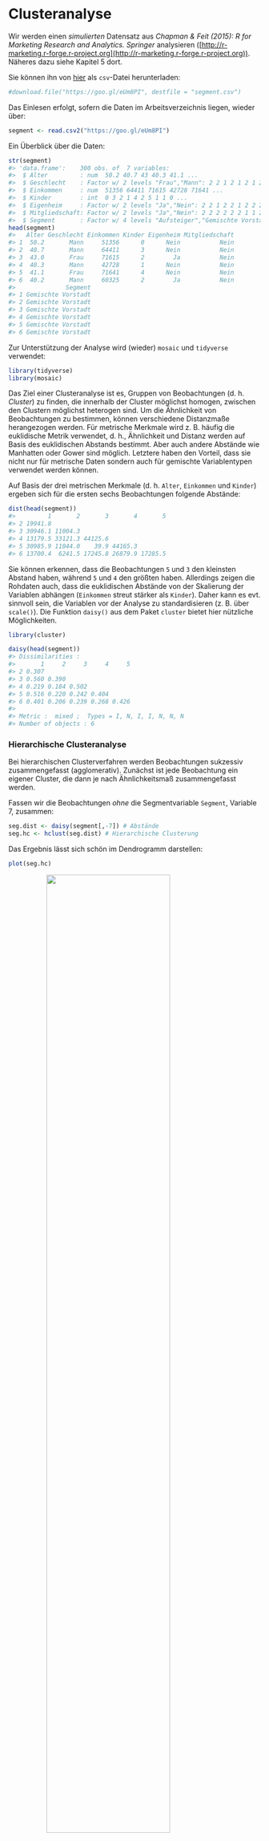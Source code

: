 




# Clusteranalyse



Wir werden einen *simulierten* Datensatz  aus *Chapman & Feit (2015): R for Marketing Research and Analytics. Springer* analysieren ([http://r-marketing.r-forge.r-project.org](http://r-marketing.r-forge.r-project.org)). Näheres dazu siehe Kapitel 5 dort.

Sie können ihn von [hier](https://goo.gl/eUm8PI) als `csv`-Datei herunterladen:

```r
#download.file("https://goo.gl/eUm8PI", destfile = "segment.csv")
```

Das Einlesen erfolgt, sofern die Daten im Arbeitsverzeichnis liegen, wieder über:

```r
segment <- read.csv2("https://goo.gl/eUm8PI")
```

Ein Überblick über die Daten:

```r
str(segment)
#> 'data.frame':	300 obs. of  7 variables:
#>  $ Alter         : num  50.2 40.7 43 40.3 41.1 ...
#>  $ Geschlecht    : Factor w/ 2 levels "Frau","Mann": 2 2 1 2 1 2 1 2 1 1 ...
#>  $ Einkommen     : num  51356 64411 71615 42728 71641 ...
#>  $ Kinder        : int  0 3 2 1 4 2 5 1 1 0 ...
#>  $ Eigenheim     : Factor w/ 2 levels "Ja","Nein": 2 2 1 2 2 1 2 2 2 2 ...
#>  $ Mitgliedschaft: Factor w/ 2 levels "Ja","Nein": 2 2 2 2 2 2 1 1 2 2 ...
#>  $ Segment       : Factor w/ 4 levels "Aufsteiger","Gemischte Vorstadt",..: 2 2 2 2 2 2 2 2 2 2 ...
head(segment)
#>   Alter Geschlecht Einkommen Kinder Eigenheim Mitgliedschaft
#> 1  50.2       Mann     51356      0      Nein           Nein
#> 2  40.7       Mann     64411      3      Nein           Nein
#> 3  43.0       Frau     71615      2        Ja           Nein
#> 4  40.3       Mann     42728      1      Nein           Nein
#> 5  41.1       Frau     71641      4      Nein           Nein
#> 6  40.2       Mann     60325      2        Ja           Nein
#>              Segment
#> 1 Gemischte Vorstadt
#> 2 Gemischte Vorstadt
#> 3 Gemischte Vorstadt
#> 4 Gemischte Vorstadt
#> 5 Gemischte Vorstadt
#> 6 Gemischte Vorstadt
```

Zur Unterstützung der Analyse wird (wieder) `mosaic` und `tidyverse` verwendet:

```r
library(tidyverse)
library(mosaic)
```

Das Ziel einer Clusteranalyse ist es, Gruppen von Beobachtungen (d. h. *Cluster*) zu finden, die innerhalb der Cluster möglichst homogen, zwischen den Clustern möglichst heterogen sind. Um die Ähnlichkeit von Beobachtungen zu bestimmen, können verschiedene Distanzmaße herangezogen werden. Für metrische Merkmale wird z. B. häufig die euklidische Metrik verwendet, d. h., Ähnlichkeit und Distanz werden auf Basis des euklidischen Abstands bestimmt. Aber auch andere Abstände wie Manhatten oder Gower sind möglich. Letztere haben den Vorteil, dass sie nicht nur für metrische Daten sondern auch für gemischte Variablentypen verwendet werden können.

Auf Basis der drei metrischen Merkmale (d. h. `Alter`, `Einkommen` und `Kinder`) ergeben sich für die ersten sechs Beobachtungen folgende Abstände:

```r
dist(head(segment))
#>         1       2       3       4       5
#> 2 19941.8                                
#> 3 30946.1 11004.3                        
#> 4 13179.5 33121.3 44125.6                
#> 5 30985.9 11044.0    39.9 44165.3        
#> 6 13700.4  6241.5 17245.8 26879.9 17285.5
```

Sie können erkennen, dass die Beobachtungen `5` und `3` den kleinsten Abstand haben, während `5` und `4` den größten haben. Allerdings zeigen die Rohdaten auch, dass die euklidischen Abstände von der Skalierung der Variablen abhängen (`Einkommen` streut stärker als `Kinder`). Daher kann es evt. sinnvoll sein, die Variablen vor der Analyse zu standardisieren (z. B. über `scale()`). Die Funktion `daisy()` aus dem Paket `cluster` bietet hier nützliche Möglichkeiten.


```r
library(cluster)

daisy(head(segment))
#> Dissimilarities :
#>       1     2     3     4     5
#> 2 0.307                        
#> 3 0.560 0.390                  
#> 4 0.219 0.184 0.502            
#> 5 0.516 0.220 0.242 0.404      
#> 6 0.401 0.206 0.239 0.268 0.426
#> 
#> Metric :  mixed ;  Types = I, N, I, I, N, N, N 
#> Number of objects : 6
```


### Hierarchische Clusteranalyse

Bei hierarchischen Clusterverfahren werden Beobachtungen sukzessiv zusammengefasst (agglomerativ). Zunächst ist jede Beobachtung ein eigener Cluster, die dann je nach Ähnlichkeitsmaß zusammengefasst werden. 

Fassen wir die Beobachtungen *ohne* die Segmentvariable `Segment`, Variable 7, zusammen:

```r
seg.dist <- daisy(segment[,-7]) # Abstände
seg.hc <- hclust(seg.dist) # Hierarchische Clusterung
```

Das Ergebnis lässt sich schön im Dendrogramm darstellen:

```r
plot(seg.hc)
```

<img src="082_Clusteranalyse_files/figure-html/unnamed-chunk-9-1.png" width="70%" style="display: block; margin: auto;" />

Je höher (`Height`) die Stelle ist, an der zwei Beobachtungen oder Cluster zusammengefasst werden, desto größer ist die Distanz. D. h., Beobachtungen bzw. Cluster, die unten zusammengefasst werden, sind sich ähnlich, die, die oben zusammengefasst werden unähnlich.

Hier wurde übrigens die Standardeinstellung für die Berechnung des Abstands von Clustern verwendet: Complete Linkage bedeutet, dass die Distanz zwischen zwei Clustern auf Basis des maximalen Abstands der Beobachtungen innerhalb des Clusters gebildet wird.

Es ist nicht immer einfach zu entscheiden, wie viele Cluster es gibt. In der Praxis und Literatur finden sich häufig Zahlen zwischen 3 und 10. Evt. gibt es im Dendrogramm eine Stelle, an der der Baum gut geteilt werden kann. In unserem Fall vielleicht bei einer Höhe von $0.6$, da sich dann 3 Cluster ergeben:

```r
plot(seg.hc)
rect.hclust(seg.hc, h=0.6, border="red")
```

<img src="082_Clusteranalyse_files/figure-html/unnamed-chunk-10-1.png" width="70%" style="display: block; margin: auto;" />

Das Ergebnis, d. h. die Clusterzuordnung, kann durch den Befehl `cutree()` den Beobachtungen zugeordnet werden.

```r
segment$hc.clust <- cutree(seg.hc, k=3)
```

Z. B. haben wir folgende Anzahlen für Beobachtungen je Cluster:

```r
mosaic::tally(~hc.clust, data=segment)
#> hc.clust
#>   1   2   3 
#> 140 122  38
```
Cluster 3  ist also mit Abstand der kleinste Cluster (mit 38 Beobachtungen).

Für den Mittelwert des Alters je Cluster gilt:

```r

segment %>% 
  group_by(hc.clust) %>% 
  summarise(Alter_nach_Cluster = mean(Alter))
#> # A tibble: 3 × 2
#>   hc.clust Alter_nach_Cluster
#>      <int>              <dbl>
#> 1        1               38.5
#> 2        2               46.4
#> 3        3               34.5
```
D. h. die Durchschnittsalter ist in Cluster der Cluster unterscheiden sich.

Das spiegelt sich auch im Einkommen wieder:

```r
segment %>% 
  group_by(hc.clust) %>% 
  summarise(Einkommen_nach_Cluster = mean(Einkommen))
#> # A tibble: 3 × 2
#>   hc.clust Einkommen_nach_Cluster
#>      <int>                  <dbl>
#> 1        1                  49452
#> 2        2                  54355
#> 3        3                  44113
```

Allerdings sind die Unterschiede in der Geschlechtsverteilung eher gering:

```r
mosaic::tally(Geschlecht~hc.clust, data=segment, format="proportion")
#>           hc.clust
#> Geschlecht     1     2     3
#>       Frau 0.543 0.549 0.526
#>       Mann 0.457 0.451 0.474
```


### k-Means Clusteranalyse

Beim k-Means Clusterverfahren handelt es sich im Gegensatz zur hierarchischen Clusteranalyse um ein partitionierendes Verfahren. Die Daten werde in k Cluster aufgeteilt -- dabei muss die Anzahl der Cluster im vorhinein feststehen. Ziel ist es, dass die Quadratsumme der Abweichungen der Beobachtungen im Cluster zum Clusterzentrum minimiert wird. 

Der Ablauf des Verfahrens ist wie folgt:

1.  Zufällige Beobachtungen als Clusterzentrum
2.  Zuordnung der Beobachtungen zum nächsten Clusterzentrum (Ähnlichkeit, z. B. über die euklidische Distanz)
3.  Neuberechnung der Clusterzentren als Mittelwert der dem Cluster zugeordneten Beobachtungen

Dabei werden die Schritte 2. und 3. solange wiederholt, bis sich keine Änderung der Zuordnung mehr ergibt -- oder eine maximale Anzahl an Iterationen erreicht wurde.

*Hinweis:* Die (robuste) Funktion `pam()` aus dem Paket `cluster` kann auch mit allgemeinen Distanzen umgehen. Außerdem für gemischte Variablentypen gut geeignet: Das Paket [`clustMixType`](https://cran.r-project.org/web/packages/clustMixType/index.html).


Zur Vorbereitung überführen wir die nominalen Merkmale in logische, d. h. binäre Merkmale, und löschen die Segmente sowie das Ergebnis der hierarchischen Clusteranalyse:

```r
segment.num <- segment %>%
  mutate(Frau = Geschlecht=="Frau") %>%
  mutate(Eigenheim = Eigenheim=="Ja") %>%
  mutate(Mitgliedschaft = Mitgliedschaft=="Ja") %>%
  dplyr::select(-Geschlecht, -Segment, -hc.clust)
```

Über die Funktion `mutate()` werden Variablen im Datensatz erzeugt oder verändert. Über `select()` werden einzene Variablen ausgewählt. Die "Pfeife" `%>%` übergeben das Ergebnis der vorherigen Funktion an die folgende.

Aufgrund von (1.) hängt das Ergebnis einer k-Means Clusteranalyse vom Zufall ab. Aus Gründen der Reproduzierbarkeit sollte daher der Zufallszahlengenerator gesetzt werden. Außerdem bietet es sich an verschiedene Startkonfigurationen zu versuchen. in der Funktion `kmeans()` erfolgt dies durch die Option `nstart=`. Hier mit `k=4` Clustern:


```r
set.seed(1896)

seg.k <- kmeans(segment.num, centers = 4, nstart = 10)
seg.k
#> K-means clustering with 4 clusters of sizes 111, 26, 58, 105
#> 
#> Cluster means:
#>   Alter Einkommen Kinder Eigenheim Mitgliedschaft  Frau
#> 1  42.9     46049  1.649     0.505         0.1081 0.568
#> 2  56.4     85973  0.385     0.538         0.0385 0.538
#> 3  27.0     22608  1.224     0.276         0.2069 0.414
#> 4  43.6     62600  1.505     0.457         0.1238 0.590
#> 
#> Clustering vector:
#>   [1] 1 4 4 1 4 4 4 1 2 4 1 1 4 4 1 1 1 1 1 4 4 4 1 4 1 1 1 1 4 1 4 4 1 1 2
#>  [36] 1 4 1 1 4 4 4 1 4 4 4 4 1 1 1 1 1 2 1 1 4 4 4 4 1 4 1 4 1 1 1 1 4 4 4
#>  [71] 4 1 1 4 1 1 4 4 4 4 1 4 1 3 1 4 1 1 1 1 4 4 4 1 1 4 1 4 4 4 3 3 3 3 3
#> [106] 3 3 3 3 3 3 3 3 3 3 3 3 3 3 3 3 3 3 3 3 3 3 3 3 3 3 3 3 3 3 3 3 3 3 3
#> [141] 3 3 3 3 3 3 3 3 3 3 1 2 4 2 2 4 1 1 2 2 4 4 1 1 4 2 4 4 1 2 2 3 4 1 2
#> [176] 2 4 2 3 4 4 4 1 1 1 1 1 1 4 3 1 4 4 4 4 1 1 1 2 4 4 1 2 4 4 1 4 2 1 2
#> [211] 4 3 4 2 2 4 2 1 4 3 1 2 2 4 2 4 4 1 4 4 1 1 1 1 1 3 1 1 4 1 4 3 1 4 1
#> [246] 4 1 4 1 4 4 4 4 1 1 1 4 4 1 1 1 1 1 1 4 1 1 1 1 1 2 4 4 1 4 1 1 1 1 2
#> [281] 4 4 4 4 1 4 1 4 4 4 1 4 1 4 1 4 1 1 4 1
#> 
#> Within cluster sum of squares by cluster:
#> [1] 3.18e+09 2.22e+09 1.69e+09 2.81e+09
#>  (between_SS / total_SS =  90.6 %)
#> 
#> Available components:
#> 
#> [1] "cluster"      "centers"      "totss"        "withinss"    
#> [5] "tot.withinss" "betweenss"    "size"         "iter"        
#> [9] "ifault"
```
Neben der Anzahl Beobachtungen im Cluster (z. B. 26 in Cluster 2) werden auch die Clusterzentren ausgegeben. Diese können dann direkt verglichen werden. Sie sehen z. B., dass das Durchschnittsalter in Cluster 3 mit 27 am geringsten ist. Der Anteil der Eigenheimbesitzer ist mit 54 \% in Cluster 2 am höchsten.

Einen Plot der Scores auf den beiden ersten Hauptkomponenten können Sie über die Funktion `clusplot()` aus dem Paket `cluster` erhalten.

```r
clusplot(segment.num, seg.k$cluster, 
         color = TRUE, shade = TRUE, labels = 4)
```

<img src="082_Clusteranalyse_files/figure-html/unnamed-chunk-18-1.png" width="70%" style="display: block; margin: auto;" />
Wie schon im deskriptiven Ergebnis: Die Cluster `1` und `4` unterscheiden sich (in den ersten beiden Hauptkomponenten) nicht wirklich. Vielleicht sollten dies noch zusammengefasst werden, d. h., mit `centers=3` die Analyse wiederholt werden?^[Das Paket `NbClust`, siehe Malika Charrad, Nadia Ghazzali, Veronique Boiteau, Azam Niknafs (2014) *NbClust: An R Package for Determining the Relevant Number of Clusters in a Data Set*, Journal of Statistical Software, 61(6), 1-36. [http://dx.doi.org/10.18637/jss.v061.i06](http://dx.doi.org/10.18637/jss.v061.i06), bietet viele Möglichkeiten die Anzahl der Cluster optimal zu bestimmen.]

***

### Übung: B3 Datensatz

Der B3 Datensatz *Heilemann, U. and Münch, H.J. (1996): West German Business Cycles 1963-1994: A Multivariate Discriminant Analysis. CIRET–Conference in Singapore, CIRET–Studien 50.* enthält Quartalsweise Konjunkturdaten aus (West-)Deutschland.

Er kann von [https://goo.gl/0YCEHf](https://goo.gl/0YCEHf) heruntergeladen werden.

1. Wenn die Konjunkturphase `PHASEN` nicht berücksichtigt wird, wie viele Cluster könnte es geben? Ändert sich das Ergebnis, wenn die Variablen standardisiert werden?
2. Führen Sie eine k-Means Clusteranalyse mit 4 Clustern durch. Worin unterscheiden sich die gefundenen Segmente?


### Literatur

- Chris Chapman, Elea McDonnell Feit (2015): *R for Marketing Research and Analytics*, Kapitel 11.3
- Reinhold Hatzinger, Kurt Hornik, Herbert Nagel (2011): *R -- Einführung durch angewandte Statistik*. Kapitel 12
- Gareth James, Daniela Witten, Trevor Hastie, Robert Tibshirani (2013): *An Introduction to Statistical Learning -- with Applications in R*, [http://www-bcf.usc.edu/~gareth/ISL/](http://www-bcf.usc.edu/~gareth/ISL/), Kapitel 10.3, 10.5


***
Diese Übung orientiert sich am Beispiel aus Kapitel 11.3 aus Chapman und Feit (2015) und steht unter der Lizenz [Creative Commons Attribution-ShareAlike 3.0 Unported](http://creativecommons.org/licenses/by-sa/3.0). Der Code steht unter der [Apache Lizenz 2.0](http://www.apache.org/licenses/LICENSE-2.0)

